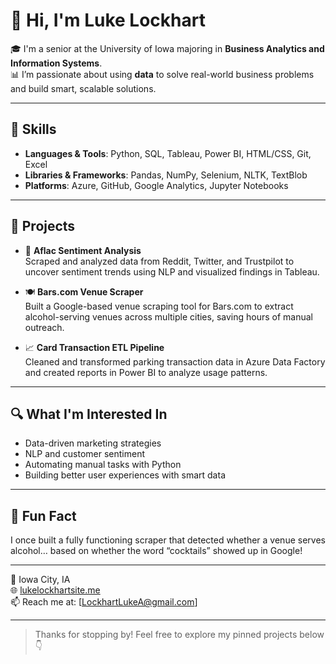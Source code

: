 # 👋 Hi, I'm Luke Lockhart

🎓 I'm a senior at the University of Iowa majoring in **Business Analytics and Information Systems**.  
📊 I’m passionate about using **data** to solve real-world business problems and build smart, scalable solutions.

---

## 💼 Skills

- **Languages & Tools**: Python, SQL, Tableau, Power BI, HTML/CSS, Git, Excel  
- **Libraries & Frameworks**: Pandas, NumPy, Selenium, NLTK, TextBlob  
- **Platforms**: Azure, GitHub, Google Analytics, Jupyter Notebooks

---

## 📁 Projects

- 🦆 **Aflac Sentiment Analysis**  
  Scraped and analyzed data from Reddit, Twitter, and Trustpilot to uncover sentiment trends using NLP and visualized findings in Tableau.

- 🍽️ **Bars.com Venue Scraper**  
  Built a Google-based venue scraping tool for Bars.com to extract alcohol-serving venues across multiple cities, saving hours of manual outreach.

- 📈 **Card Transaction ETL Pipeline**  
  Cleaned and transformed parking transaction data in Azure Data Factory and created reports in Power BI to analyze usage patterns.

---

## 🔍 What I'm Interested In

- Data-driven marketing strategies  
- NLP and customer sentiment  
- Automating manual tasks with Python  
- Building better user experiences with smart data

---

## 🎉 Fun Fact

I once built a fully functioning scraper that detected whether a venue serves alcohol… based on whether the word “cocktails” showed up in Google!

---

📍 Iowa City, IA  
🌐 [lukelockhartsite.me](https://lukelockhartsite.me)  
📫 Reach me at: [LockhartLukeA@gmail.com]

---

> Thanks for stopping by! Feel free to explore my pinned projects below 👇
